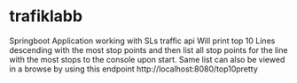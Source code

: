 # trafiklabb
Springboot Application working with SLs traffic api
Will print top 10 Lines descending with the most stop points and then list all stop points for the line with the most stops to the console upon start.
Same list can also be viewed in a browse by using this endpoint http://localhost:8080/top10pretty
